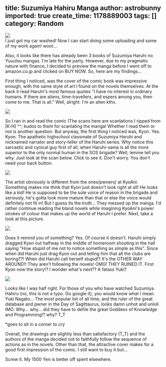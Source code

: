 title: Suzumiya Hahiru Manga
author: astrobunny
imported: true
create_time: 1178889003
tags: []
category: Random
---
 ![](wp-images/old/albums/random/computer.JPG)  
I just got my car washed! Now I can start doing some uploading and some of my work again! woot...  
  
Also, it looks like there has already been 3 books of Suzumiya Haruhi no Yuuutsu mangas. I'm late for the party. However, due to my pragmatic nature with finance, I decided to preview the manga before I went off to amazon.co.jp and clicked on BUY NOW. So, here are my findings...  
  
<!--more-->  
  
First thing I noticed, was the cover of the comic book was impressive enough, with the same style of art I found on the novels themselves. At the back it read Haruhi's most famous quotes "I have no interest in ordinary humans. If there are aliens, time-travellers, and espers among you, then come to me. That is all." Well, alright. I'm an alien kthx.  
  
 ![](wp-images/old/albums/random/Suzumiya_v01_000b.jpg)  
  
So I ran in and read the comic (The scans here are scanlations I ripped from [K-H] ^^; kudos to them for scanlating the manga! Whether I read them or not is another question. But anyway, the first thing I noticed was, Kyon. Yes. Kyon. The apathetic highschool classmate of Suzumiya Haruhi and nicknamed narrator and story-teller of the Haruhi series. Why notice this sarcastic and cynical guy first of all, when Haruhi-sama is all the more superior to the only normal human in the SOS brigade? Well, lemme tell you why. Just look at the scan below. Click to see it. Don't worry. You don't need your back button.  
  
 ![](wp-images/old/albums/random/Suzumiya_v01_006.png)  
  
The artist obviously is different from the ones(pwners) at KyoAni. Something makes me think that Kyon just doesn't look right at all! He looks like a kid! He is supposed to be the sole voice of reason in the brigade and seriously, he's gotta look more mature than that or else the voice would definitely not fit in! But I guess its the truth... They messed up the manga. I'd rather continue reading the bland novels while imagining KyoAni's power strokes of colour that makes up the world of Haruhi I prefer. Next, take a look at this picture.  
  
 ![](wp-images/old/albums/random/Suzumiya_v01_025.png)  
  
Does it remind you of something? Yes. Of course it doesn't. Haruhi simply dragged Kyon out halfway in the middle of homeroom shouting in the hall saying "How stupid of me not to notice something as simple as this". Since when did Haruhi just drag Kyon out and telling him that all the clubs are boring??! When did Haruhi call herself stupid!? It's the OTHER WAY AROUND!! They aren't following the novels! OMG! THEY RUINED IT. First Kyon now the story!? I wonder what's next?? A fatass Yuki?  
  
 ![](wp-images/old/albums/random/Suzumiya_v01_029.png)  
  
Looks like I was half right. For those of you who have watched Suzumiya Hahiru (no, this is not a typo. Go google it), you would know what I mean. Yuki Nagato... The most popular loli of all time, and the ruler of the great database and pwner in the Day of Sagittaurus, looks damn unhot and unloli IMO. Why... why... did they have to defile the great Goddess of Knowledge and Programming!? why? T\_T  
  
\*goes to sit in a corner to cry  
  
Overall, the drawings are slightly less than satisfactory (T\_T) and the authors of the manga decided not to faithfully follow the sequence of actions as in the novels. Other than that, the attractive cover makes for a good first impression of the comic. I still want to buy it but...  
  
Screw it. My 1500 Yen is better off spent elsewhere.